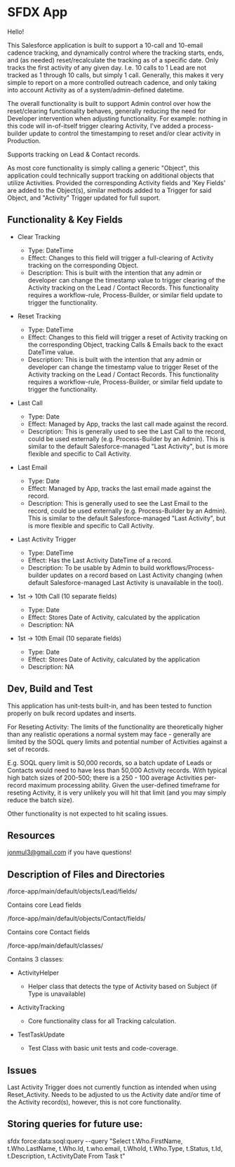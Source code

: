# SFDX  App
Hello!

This Salesforce application is built to support a 10-call and 10-email cadence tracking, and dynamically control where the tracking starts, ends, and (as needed) reset/recalculate the tracking as of a specific date. Only tracks the first activity of any given day. I.e. 10 calls to 1 Lead are not tracked as 1 through 10 calls, but simply 1 call. Generally, this makes it very simple to report on a more controlled outreach cadence, and only taking into account Activity as of a system/admin-defined datetime.

The overall functionality is built to support Admin control over how the reset/clearing functionality behaves, generally reducing the need for Developer intervention when adjusting functionality. For example: nothing in this code will in-of-itself trigger clearing Activity, I've added a process-builder update to control the timestamping to reset and/or clear activity in Production.

Supports tracking on Lead & Contact records. 

As most core functionality is simply calling a generic "Object", this application could technically support tracking on additional objects that utilize Activities. Provided the corresponding Activity fields and 'Key Fields' are added to the Object(s), similar methods added to a Trigger for said Object, and "Activity" Trigger updated for full suport.

## Functionality & Key Fields

- Clear Tracking
  - Type: DateTime
  - Effect: Changes to this field will trigger a full-clearing of Activity tracking on the corresponding Object.
  - Description: This is built with the intention that any admin or developer can change the timestamp value to trigger clearing of the Activity tracking on the Lead / Contact Records. This functionality requires a workflow-rule, Process-Builder, or similar field update to trigger the functionality.

- Reset Tracking
  - Type: DateTime
  - Effect: Changes to this field will trigger a reset of Activity tracking on the corresponding Object, tracking Calls & Emails back to the exact DateTime value.
  - Description: This is built with the intention that any admin or developer can change the timestamp value to trigger Reset of the Activity tracking on the Lead / Contact Records. This functionality requires a workflow-rule, Process-Builder, or similar field update to trigger the functionality.

- Last Call
  - Type: Date
  - Effect: Managed by App, tracks the last call made against the record.
  - Description: This is generally used to see the Last Call to the record, could be used externally (e.g. Process-Builder by an Admin). This is similar to the default Salesforce-managed "Last Activity", but is more flexible and specific to Call Activity.

- Last Email
  - Type: Date
  - Effect: Managed by App, tracks the last email made against the record.
  - Description: This is generally used to see the Last Email to the record, could be used externally (e.g. Process-Builder by an Admin). This is similar to the default Salesforce-managed "Last Activity", but is more flexible and specific to Call Activity.

- Last Activity Trigger
  - Type: DateTime
  - Effect: Has the Last Activity DateTime of a record.
  - Description: To be usable by Admin to build workflows/Process-builder updates on a record based on Last Activity changing (when default Salesforce-managed Last Activity is unavailable in the tool).

- 1st -> 10th Call (10 separate fields)
  - Type: Date
  - Effect: Stores Date of Activity, calculated by the application
  - Description: NA
  
- 1st -> 10th Email (10 separate fields)
  - Type: Date
  - Effect: Stores Date of Activity, calculated by the application
  - Description: NA

## Dev, Build and Test
This application has unit-tests built-in, and has been tested to function properly on bulk record updates and inserts. 

For Reseting Activity: The limits of the functionality are theoretically higher than any realistic operations a normal system may face - generally are limited by the SOQL query limits and potential number of Activities against a set of records.

E.g. SOQL query limit is 50,000 records, so a batch update of Leads or Contacts would need to have less than 50,000 Activity records. With typical high batch sizes of 200-500; there is a 250 - 100 average Activities per-record maximum processing ability. Given the user-defined timeframe for reseting Activity, it is very unlikely you will hit that limit (and you may simply reduce the batch size).

Other functionality is not expected to hit scaling issues.

## Resources
jonmul3@gmail.com if you have questions! 

## Description of Files and Directories
/force-app/main/default/objects/Lead/fields/

Contains core Lead fields

/force-app/main/default/objects/Contact/fields/

Contains core Contact fields

/force-app/main/default/classes/

Contains 3 classes:
- ActivityHelper
  - Helper class that detects the type of Activity based on Subject (if Type is unavailable)

- ActivityTracking
  - Core functionality class for all Tracking calculation.

- TestTaskUpdate
  - Test Class with basic unit tests and code-coverage.

## Issues
Last Activity Trigger does not currently function as intended when using Reset_Activity. Needs to be adjusted to us the Activity date and/or time of the Activity record(s), however, this is not core functionality.

## Storing queries for future use:

sfdx force:data:soql:query --query "Select t.Who.FirstName, t.Who.LastName, t.Who.Id, t.who.email, t.WhoId, t.Who.Type, t.Status, t.Id, t.Description, t.ActivityDate From Task t"
